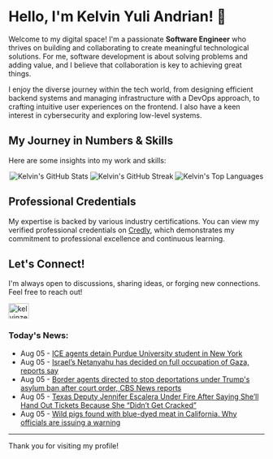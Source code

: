 # Hello, I'm Kelvin Yuli Andrian! 👋

Welcome to my digital space! I'm a passionate **Software Engineer** who thrives on building and collaborating to create meaningful technological solutions. For me, software development is about solving problems and adding value, and I believe that collaboration is key to achieving great things.

I enjoy the diverse journey within the tech world, from designing efficient backend systems and managing infrastructure with a DevOps approach, to crafting intuitive user experiences on the frontend. I also have a keen interest in cybersecurity and exploring low-level systems.

## My Journey in Numbers & Skills

Here are some insights into my work and skills:

<p align="center">
  <img src="https://github-readme-stats.vercel.app/api?username=kelvinzer0&show_icons=true&theme=radical" alt="Kelvin's GitHub Stats" />
  <img src="https://github-readme-streak-stats.herokuapp.com/?user=kelvinzer0&theme=radical" alt="Kelvin's GitHub Streak" />
  <img src="https://github-readme-stats.vercel.app/api/top-langs/?username=kelvinzer0&layout=compact&theme=radical" alt="Kelvin's Top Languages" />
</p>

## Professional Credentials

My expertise is backed by various industry certifications. You can view my verified professional credentials on [Credly](https://www.credly.com/users/kelvin-yuli-andrian/badges), which demonstrates my commitment to professional excellence and continuous learning.

## Let's Connect!

I'm always open to discussions, sharing ideas, or forging new connections. Feel free to reach out!

<p align="left">
    <a href="https://linkedin.com/in/kelvinzero" target="blank"><img align="center" src="https://cdn.jsdelivr.net/npm/simple-icons@3.0.1/icons/linkedin.svg" alt="kelvinzero" height="30" width="40" /></a>
</p>

### Today's News:

<!-- feed start -->
- Aug 05 - [ICE agents detain Purdue University student in New York](https://www.yahoo.com/news/videos/ice-agents-detain-purdue-university-033527288.html)
- Aug 05 - [Israel’s Netanyahu has decided on full occupation of Gaza, reports say](https://www.yahoo.com/news/articles/israel-netanyahu-decided-full-occupation-031446409.html)
- Aug 05 - [Border agents directed to stop deportations under Trump's asylum ban after court order, CBS News reports](https://www.yahoo.com/news/articles/border-agents-directed-stop-deportations-020818320.html)
- Aug 05 - [Texas Deputy Jennifer Escalera Under Fire After Saying She’ll Hand Out Tickets Because She “Didn’t Get Cracked”](https://www.yahoo.com/entertainment/articles/texas-deputy-jennifer-escalera-under-011218541.html)
- Aug 05 - [Wild pigs found with blue-dyed meat in California. Why officials are issuing a warning](https://www.yahoo.com/news/articles/wild-pigs-found-blue-dyed-003653343.html)
<!-- feed end -->

---

Thank you for visiting my profile!